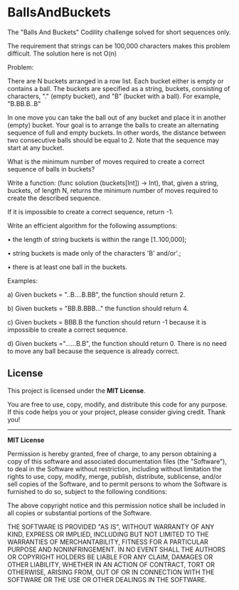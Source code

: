 # BallsAndBuckets
The "Balls And Buckets" Codility challenge solved for short sequences only.

The requirement that strings can be 100,000 characters makes this problem
difficult.  The solution here is not O(n) 

Problem:

There are N buckets arranged in a row list. Each bucket either is empty or contains a ball. 
    The buckets are specified as a string, buckets, consisting of characters, "." (empty bucket),
    and "B" (bucket with a ball). For example, "B.BB.B..B"

In one move you can take the ball out of any bucket and place it in another 
  (empty) bucket. Your goal is to arrange the balls to create an alternating sequence
   of full and empty buckets. In other words, the distance between two consecutive balls
   should be equal to 2. Note that the sequence may start at any bucket. 
   
What is the minimum number of moves required to create a correct sequence
   of balls in buckets? 
   
Write a function: (func solution (buckets[Int]) -> Int), that, 
   given a string, buckets, of length N, 
   returns the minimum number of moves required to create the described sequence. 
   
If it is impossible to create a correct sequence, return -1. 

Write an efficient algorithm for the following assumptions:

• the length of string buckets is within the range [1..100,000];

• string buckets is made only of the characters 'B' and/or'.;

• there is at least one ball in the buckets.

Examples: 

a) Given buckets = "..B....B.BB", 
  the function should return 2.
  
b) Given buckets = "BB.B.BBB..." 
  the function should return 4. 
  
c) Given buckets = BBB.B 
  the function should return -1 because it is impossible to create a correct sequence. 
  
d) Given buckets ="......B.B", the function should return 0. 
   There is no need to move any ball because the sequence is already correct.
   

## License

This project is licensed under the **MIT License**.

You are free to use, copy, modify, and distribute this code for any purpose. If this code helps you or your project, please consider giving credit. Thank you!

---

**MIT License**

Permission is hereby granted, free of charge, to any person obtaining a copy of this software and associated documentation files (the "Software"), to deal in the Software without restriction, including without limitation the rights to use, copy, modify, merge, publish, distribute, sublicense, and/or sell copies of the Software, and to permit persons to whom the Software is furnished to do so, subject to the following conditions:

The above copyright notice and this permission notice shall be included in all copies or substantial portions of the Software.

THE SOFTWARE IS PROVIDED "AS IS", WITHOUT WARRANTY OF ANY KIND, EXPRESS OR IMPLIED, INCLUDING BUT NOT LIMITED TO THE WARRANTIES OF MERCHANTABILITY, FITNESS FOR A PARTICULAR PURPOSE AND NONINFRINGEMENT. IN NO EVENT SHALL THE AUTHORS OR COPYRIGHT HOLDERS BE LIABLE FOR ANY CLAIM, DAMAGES OR OTHER LIABILITY, WHETHER IN AN ACTION OF CONTRACT, TORT OR OTHERWISE, ARISING FROM, OUT OF OR IN CONNECTION WITH THE SOFTWARE OR THE USE OR OTHER DEALINGS IN THE SOFTWARE.
